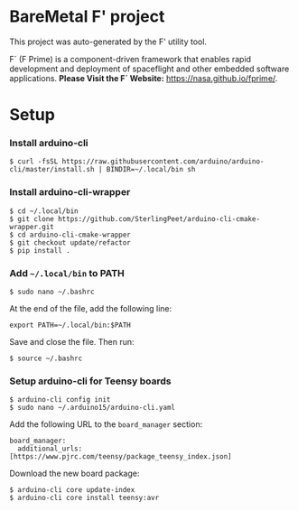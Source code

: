 # BareMetal F' project

This project was auto-generated by the F' utility tool. 

F´ (F Prime) is a component-driven framework that enables rapid development and deployment of spaceflight and other embedded software applications.
**Please Visit the F´ Website:** https://nasa.github.io/fprime/.


# Setup

### Install arduino-cli
```
$ curl -fsSL https://raw.githubusercontent.com/arduino/arduino-cli/master/install.sh | BINDIR=~/.local/bin sh

```

### Install arduino-cli-wrapper
```
$ cd ~/.local/bin
$ git clone https://github.com/SterlingPeet/arduino-cli-cmake-wrapper.git
$ cd arduino-cli-cmake-wrapper
$ git checkout update/refactor
$ pip install .
```

### Add `~/.local/bin` to PATH
```
$ sudo nano ~/.bashrc
```

At the end of the file, add the following line:
```
export PATH=~/.local/bin:$PATH
```

Save and close the file. Then run:
```
$ source ~/.bashrc
```

### Setup arduino-cli for Teensy boards
```
$ arduino-cli config init
$ sudo nano ~/.arduino15/arduino-cli.yaml
```

Add the following URL to the `board_manager` section:
```
board_manager:
  additional_urls: [https://www.pjrc.com/teensy/package_teensy_index.json]
```

Download the new board package:
```
$ arduino-cli core update-index
$ arduino-cli core install teensy:avr
```
